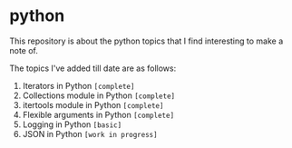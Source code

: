 # python

This repository is about the python topics that I find interesting to make a note of.

The topics I've added till date are as follows:

1. Iterators in Python `[complete]`
2. Collections module in Python `[complete]`
3. itertools module in Python `[complete]`
4. Flexible arguments in Python `[complete]`
5. Logging in Python `[basic]`
6. JSON in Python `[work in progress]`
